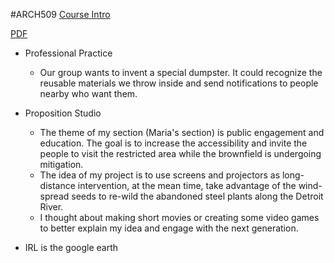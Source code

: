 #ARCH509
[Course Intro](https://taubmancollege.umich.edu/students/course-list/architecture-509-lightweight-render-primitive-hut-mmorpg-virtual-embodiment-and-ecological-collapse-section-16-winter-2023)

[PDF](https://taubmancollege.umich.edu/sites/default/files/course-briefs/Arch509.016_W23_Brief_Wulfman%20Leah%20Wulfman.pdf)

- Professional Practice
	- Our group wants to invent a special dumpster. It could recognize the reusable materials we throw inside and send notifications to people nearby who want them.
- Proposition Studio
	- The theme of my section (Maria's section) is public engagement and education. The goal is to increase the accessibility and invite the people to visit the restricted area while the brownfield is undergoing mitigation.
	- The idea of my project is to use screens and projectors as long-distance intervention, at the mean time, take advantage of the wind-spread seeds to re-wild the abandoned steel plants along the Detroit River.
	- I thought about making short movies or creating some video games to better explain my idea and engage with the next generation.

- IRL is the google earth